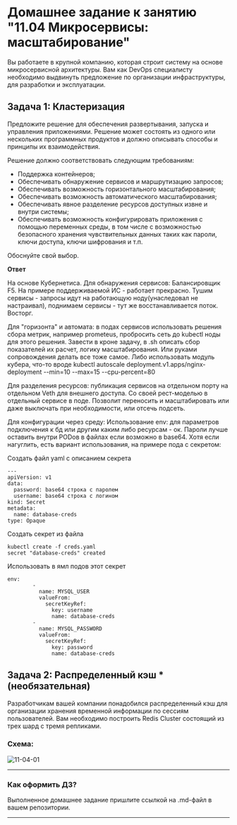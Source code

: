 
# Домашнее задание к занятию "11.04 Микросервисы: масштабирование"

Вы работаете в крупной компанию, которая строит систему на основе микросервисной архитектуры.
Вам как DevOps специалисту необходимо выдвинуть предложение по организации инфраструктуры, для разработки и эксплуатации.

## Задача 1: Кластеризация

Предложите решение для обеспечения развертывания, запуска и управления приложениями.
Решение может состоять из одного или нескольких программных продуктов и должно описывать способы и принципы их взаимодействия.

Решение должно соответствовать следующим требованиям:
- Поддержка контейнеров;
- Обеспечивать обнаружение сервисов и маршрутизацию запросов;
- Обеспечивать возможность горизонтального масштабирования;
- Обеспечивать возможность автоматического масштабирования;
- Обеспечивать явное разделение ресурсов доступных извне и внутри системы;
- Обеспечивать возможность конфигурировать приложения с помощью переменных среды, в том числе с возможностью безопасного хранения чувствительных данных таких как пароли, ключи доступа, ключи шифрования и т.п.

Обоснуйте свой выбор.

**Ответ**

На основе Кубернетиса. 
Для  обнаружения сервисов: Балансировщик F5. На примере поддерживаемой ИС - работает прекрасно. Тушим сервисы - запросы идут на работающую ноду(унаследовал не настраивал), поднимаем сервисы - тут же восстанавливается поток. Восторг. 

Для "горизонта" и автомата: в подах сервисов использовать решения сбора метрик, например prometeus, пробросить сеть до kubectl ноды для этого решения. Завести в кроне задачу, в .sh описать сбор показателей их расчет, логику масштабирования.  Или руками сопровождения делать все тоже самое.
Либо использовать модуль кубера, что-то вроде kubectl autoscale deployment.v1.apps/nginx-deployment --min=10 --max=15 --cpu-percent=80

Для разделения ресурсов: публикация сервисов на отдельном порту на отдельном Veth для внешнего доступа. Со своей рест-моделью в отдельный сервисе в поде. Позволит переносить и масштабировать или даже выключать при необходимости, или отсечь подсеть.

Для конфигурации через среду: Использование env: для параметров подключения к бд или другим каким либо ресурсам - ок. Пароли лучше оставить внутри PODов в файлах если возможно в base64.
Хотя если нагуглить, есть вариант использования, на примере пода с секретом:

Создать файл yaml с описанием секрета
```
--- 
apiVersion: v1
data: 
  password: base64 строка с паролем
  username: base64 строка с логином
kind: Secret
metadata: 
  name: database-creds
type: Opaque
```
Создать секрет из файла
```
kubectl create -f creds.yaml
secret "database-creds" created
```
Использовать в ямл подов этот секрет
```
env: 
        - 
          name: MYSQL_USER
          valueFrom: 
            secretKeyRef: 
              key: username
              name: database-creds
        - 
          name: MYSQL_PASSWORD
          valueFrom: 
            secretKeyRef: 
              key: password
              name: database-creds
```

## Задача 2: Распределенный кэш * (необязательная)

Разработчикам вашей компании понадобился распределенный кэш для организации хранения временной информации по сессиям пользователей.
Вам необходимо построить Redis Cluster состоящий из трех шард с тремя репликами.

### Схема:

![11-04-01](https://user-images.githubusercontent.com/1122523/114282923-9b16f900-9a4f-11eb-80aa-61ed09725760.png)

---

### Как оформить ДЗ?

Выполненное домашнее задание пришлите ссылкой на .md-файл в вашем репозитории.

---
